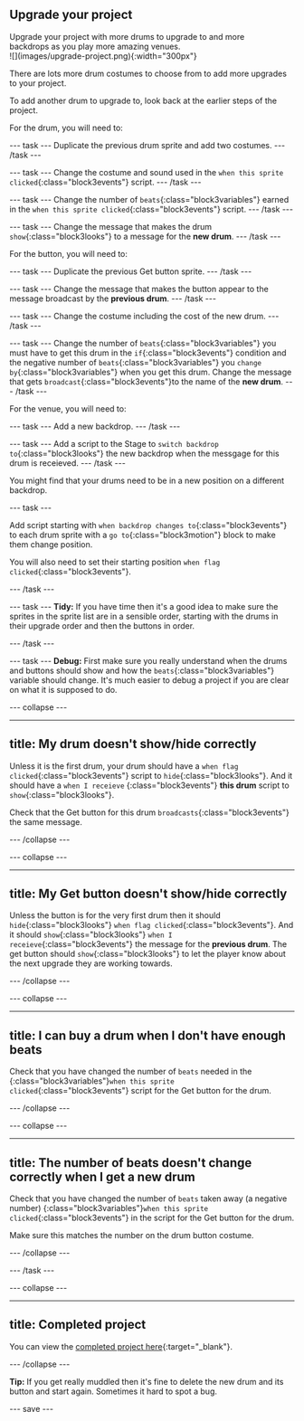 ## Upgrade your project

<div style="display: flex; flex-wrap: wrap">
<div style="flex-basis: 200px; flex-grow: 1; margin-right: 15px;">
Upgrade your project with more drums to upgrade to and more backdrops as you play more amazing venues. 
</div>
<div>
![](images/upgrade-project.png){:width="300px"}
</div>
</div>

There are lots more drum costumes to choose from to add more upgrades to your project.

To add another drum to upgrade to, look back at the earlier steps of the project. 

For the drum, you will need to:

--- task ---
Duplicate the previous drum sprite and add two costumes. 
--- /task ---

--- task ---
Change the costume and sound used in the `when this sprite clicked`{:class="block3events"} script. 
--- /task ---

--- task ---
Change the number of `beats`{:class="block3variables"} earned in the `when this sprite clicked`{:class="block3events"} script. 
--- /task ---

--- task ---
Change the message that makes the drum `show`{:class="block3looks"} to a message for the **new drum**. 
--- /task ---

For the button, you will need to:

--- task ---
Duplicate the previous Get button sprite. 
--- /task ---

--- task ---
Change the message that makes the button appear to the message broadcast by the **previous drum**. 
--- /task ---

--- task ---
Change the costume including the cost of the new drum. 
--- /task ---

--- task ---
Change the number of `beats`{:class="block3variables"} you must have to get this drum in the `if`{:class="block3events"} condition and the negative number of `beats`{:class="block3variables"} you `change by`{:class="block3variables"} when you get this drum. Change the message that gets `broadcast`{:class="block3events"}to the name of the **new drum**.
--- /task ---

For the venue, you will need to:

--- task ---
Add a new backdrop. 
--- /task ---

--- task ---
Add a script to the Stage to `switch backdrop to`{:class="block3looks"} the new backdrop when the messgage for this drum is receieved.
--- /task ---

You might find that your drums need to be in a new position on a different backdrop. 

--- task ---

Add script starting with `when backdrop changes to`{:class="block3events"} to each drum sprite with a `go to`{:class="block3motion"} block to make them change position.

You will also need to set their starting position `when flag clicked`{:class="block3events"}.

--- /task ---

--- task ---
**Tidy:** If you have time then it's a good idea to make sure the sprites in the sprite list are in a sensible order, starting with the drums in their upgrade order and then the buttons in order.

--- /task ---

--- task ---
**Debug:** First make sure you really understand when the drums and buttons should show and how the `beats`{:class="block3variables"} variable should change. It's much easier to debug a project if you are clear on what it is supposed to do.

--- collapse ---

---
title: My drum doesn't show/hide correctly
---

Unless it is the first drum, your drum should have a `when flag clicked`{:class="block3events"} script to `hide`{:class="block3looks"}. And it should have a `when I receieve` {:class="block3events"} **this drum** script to `show`{:class="block3looks"}. 

Check that the Get button for this drum `broadcasts`{:class="block3events"} the same message.


--- /collapse ---

--- collapse ---

---
title: My Get button doesn't show/hide correctly
---

Unless the button is for the very first drum then it should `hide`{:class="block3looks"} `when flag clicked`{:class="block3events"}. And it should `show`{:class="block3looks"} `when I receieve`{:class="block3events"} the message for the **previous drum**. The get button should `show`{:class="block3looks"} to let the player know about the next upgrade they are working towards.

--- /collapse ---

--- collapse ---

---
title: I can buy a drum when I don't have enough beats
---

Check that you have changed the number of `beats` needed in the {:class="block3variables"}`when this sprite clicked`{:class="block3events"} script for the Get button for the drum. 

--- /collapse ---

--- collapse ---

---
title: The number of beats doesn't change correctly when I get a new drum
---

Check that you have changed the number of `beats` taken away (a negative number) {:class="block3variables"}`when this sprite clicked`{:class="block3events"} in the script for the Get button for the drum. 

Make sure this matches the number on the drum button costume.

--- /collapse ---

--- /task ---

--- collapse ---

---
title: Completed project
---

You can view the [completed project here](https://scratch.mit.edu/projects/522323676/){:target="_blank"}.

--- /collapse ---

**Tip:** If you get really muddled then it's fine to delete the new drum and its button and start again. Sometimes it hard to spot a bug.

--- save ---